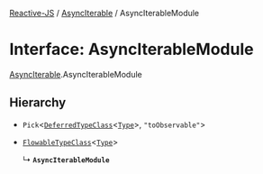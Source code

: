 [Reactive-JS](../README.md) / [AsyncIterable](../modules/AsyncIterable.md) / AsyncIterableModule

# Interface: AsyncIterableModule

[AsyncIterable](../modules/AsyncIterable.md).AsyncIterableModule

## Hierarchy

- `Pick`<[`DeferredTypeClass`](types.DeferredTypeClass.md)<[`Type`](../modules/AsyncIterable.md#type)\>, ``"toObservable"``\>

- [`FlowableTypeClass`](types.FlowableTypeClass.md)<[`Type`](../modules/AsyncIterable.md#type)\>

  ↳ **`AsyncIterableModule`**

